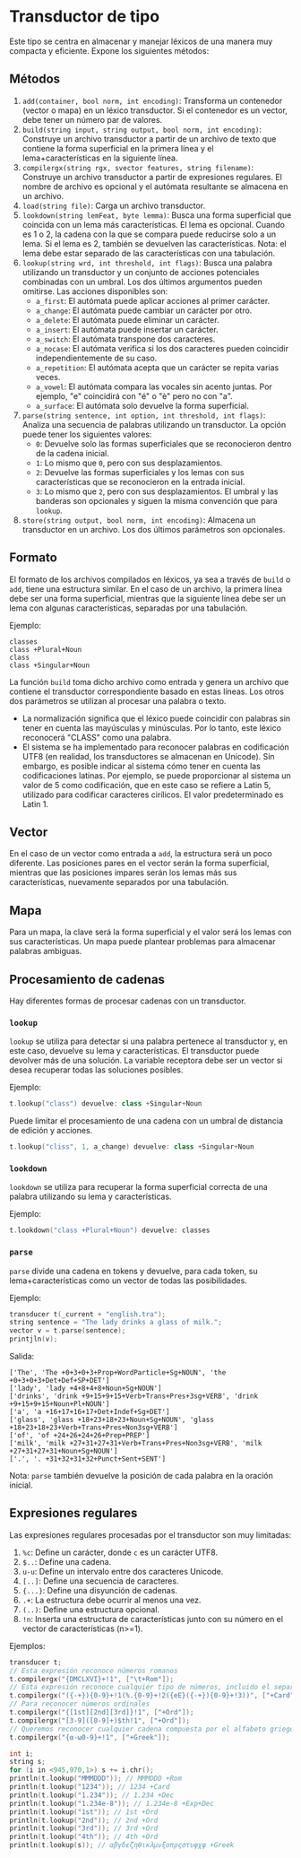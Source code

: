 # Transductor de tipo

Este tipo se centra en almacenar y manejar léxicos de una manera muy compacta y eficiente. Expone los siguientes métodos:

## Métodos

1. `add(container, bool norm, int encoding)`: Transforma un contenedor (vector o mapa) en un léxico transductor. Si el contenedor es un vector, debe tener un número par de valores.
2. `build(string input, string output, bool norm, int encoding)`: Construye un archivo transductor a partir de un archivo de texto que contiene la forma superficial en la primera línea y el lema+características en la siguiente línea.
3. `compilergx(string rgx, svector features, string filename)`: Construye un archivo transductor a partir de expresiones regulares. El nombre de archivo es opcional y el autómata resultante se almacena en un archivo.
4. `load(string file)`: Carga un archivo transductor.
5. `lookdown(string lemFeat, byte lemma)`: Busca una forma superficial que coincida con un lema más características. El lema es opcional. Cuando es 1 o 2, la cadena con la que se compara puede reducirse solo a un lema. Si el lema es 2, también se devuelven las características. Nota: el lema debe estar separado de las características con una tabulación.
6. `lookup(string wrd, int threshold, int flags)`: Busca una palabra utilizando un transductor y un conjunto de acciones potenciales combinadas con un umbral. Los dos últimos argumentos pueden omitirse. Las acciones disponibles son:
   - `a_first`: El autómata puede aplicar acciones al primer carácter.
   - `a_change`: El autómata puede cambiar un carácter por otro.
   - `a_delete`: El autómata puede eliminar un carácter.
   - `a_insert`: El autómata puede insertar un carácter.
   - `a_switch`: El autómata transpone dos caracteres.
   - `a_nocase`: El autómata verifica si los dos caracteres pueden coincidir independientemente de su caso.
   - `a_repetition`: El autómata acepta que un carácter se repita varias veces.
   - `a_vowel`: El autómata compara las vocales sin acento juntas. Por ejemplo, "e" coincidirá con "é" o "è" pero no con "a".
   - `a_surface`: El autómata solo devuelve la forma superficial.
7. `parse(string sentence, int option, int threshold, int flags)`: Analiza una secuencia de palabras utilizando un transductor. La opción puede tener los siguientes valores:
   - `0`: Devuelve solo las formas superficiales que se reconocieron dentro de la cadena inicial.
   - `1`: Lo mismo que `0`, pero con sus desplazamientos.
   - `2`: Devuelve las formas superficiales y los lemas con sus características que se reconocieron en la entrada inicial.
   - `3`: Lo mismo que `2`, pero con sus desplazamientos. El umbral y las banderas son opcionales y siguen la misma convención que para `lookup`.
8. `store(string output, bool norm, int encoding)`: Almacena un transductor en un archivo. Los dos últimos parámetros son opcionales.

## Formato

El formato de los archivos compilados en léxicos, ya sea a través de `build` o `add`, tiene una estructura similar. En el caso de un archivo, la primera línea debe ser una forma superficial, mientras que la siguiente línea debe ser un lema con algunas características, separadas por una tabulación.

Ejemplo:
```
classes
class +Plural+Noun
class
class +Singular+Noun
```

La función `build` toma dicho archivo como entrada y genera un archivo que contiene el transductor correspondiente basado en estas líneas. Los otros dos parámetros se utilizan al procesar una palabra o texto.

- La normalización significa que el léxico puede coincidir con palabras sin tener en cuenta las mayúsculas y minúsculas. Por lo tanto, este léxico reconocerá "CLASS" como una palabra.
- El sistema se ha implementado para reconocer palabras en codificación UTF8 (en realidad, los transductores se almacenan en Unicode). Sin embargo, es posible indicar al sistema cómo tener en cuenta las codificaciones latinas. Por ejemplo, se puede proporcionar al sistema un valor de 5 como codificación, que en este caso se refiere a Latin 5, utilizado para codificar caracteres cirílicos. El valor predeterminado es Latin 1.

## Vector

En el caso de un vector como entrada a `add`, la estructura será un poco diferente. Las posiciones pares en el vector serán la forma superficial, mientras que las posiciones impares serán los lemas más sus características, nuevamente separados por una tabulación.

## Mapa

Para un mapa, la clave será la forma superficial y el valor será los lemas con sus características. Un mapa puede plantear problemas para almacenar palabras ambiguas.

## Procesamiento de cadenas

Hay diferentes formas de procesar cadenas con un transductor.

### `lookup`

`lookup` se utiliza para detectar si una palabra pertenece al transductor y, en este caso, devuelve su lema y características. El transductor puede devolver más de una solución. La variable receptora debe ser un vector si desea recuperar todas las soluciones posibles.

Ejemplo:
```cpp
t.lookup("class") devuelve: class +Singular+Noun
```

Puede limitar el procesamiento de una cadena con un umbral de distancia de edición y acciones.

```cpp
t.lookup("cliss", 1, a_change) devuelve: class +Singular+Noun
```

### `lookdown`

`lookdown` se utiliza para recuperar la forma superficial correcta de una palabra utilizando su lema y características.

Ejemplo:
```cpp
t.lookdown("class +Plural+Noun") devuelve: classes
```

### `parse`

`parse` divide una cadena en tokens y devuelve, para cada token, su lema+características como un vector de todas las posibilidades.

Ejemplo:
```cpp
transducer t(_current + "english.tra");
string sentence = "The lady drinks a glass of milk.";
vector v = t.parse(sentence);
printjln(v);
```

Salida:
```
['The', 'The +0+3+0+3+Prop+WordParticle+Sg+NOUN', 'the +0+3+0+3+Det+Def+SP+DET']
['lady', 'lady +4+8+4+8+Noun+Sg+NOUN']
['drinks', 'drink +9+15+9+15+Verb+Trans+Pres+3sg+VERB', 'drink +9+15+9+15+Noun+Pl+NOUN']
['a', 'a +16+17+16+17+Det+Indef+Sg+DET']
['glass', 'glass +18+23+18+23+Noun+Sg+NOUN', 'glass +18+23+18+23+Verb+Trans+Pres+Non3sg+VERB']
['of', 'of +24+26+24+26+Prep+PREP']
['milk', 'milk +27+31+27+31+Verb+Trans+Pres+Non3sg+VERB', 'milk +27+31+27+31+Noun+Sg+NOUN']
['.', '. +31+32+31+32+Punct+Sent+SENT']
```

Nota: `parse` también devuelve la posición de cada palabra en la oración inicial.

## Expresiones regulares

Las expresiones regulares procesadas por el transductor son muy limitadas:

1. `%c`: Define un carácter, donde `c` es un carácter UTF8.
2. `$..`: Define una cadena.
3. `u-u`: Define un intervalo entre dos caracteres Unicode.
4. `[..]`: Define una secuencia de caracteres.
5. `{...}`: Define una disyunción de cadenas.
6. `.+`: La estructura debe ocurrir al menos una vez.
7. `(..)`: Define una estructura opcional.
8. `!n`: Inserta una estructura de características junto con su número en el vector de características (n>=1).

Ejemplos:
```cpp
transducer t;
// Esta expresión reconoce números romanos
t.compilergx("{DMCLXVI}+!1", ["\t+Rom"]);
// Esta expresión reconoce cualquier tipo de números, incluido el separador decimal y las expresiones exponenciales.
t.compilergx("({-+}){0-9}+!1(%.{0-9}+!2({eE}({-+}){0-9}+!3))", ["+Card", "+Dec", "+Exp+Dec"]);
// Para reconocer números ordinales
t.compilergx("{[1st][2nd][3rd]}!1", ["+Ord"]);
t.compilergx("[3-9]([0-9]+)$th!1", ["+Ord"]);
// Queremos reconocer cualquier cadena compuesta por el alfabeto griego
t.compilergx("{α-ω0-9}+!1", ["+Greek"]);

int i;
string s;
for (i in <945,970,1>) s += i.chr();
println(t.lookup("MMMDDD")); // MMMDDD +Rom
println(t.lookup("1234")); // 1234 +Card
println(t.lookup("1.234")); // 1.234 +Dec
println(t.lookup("1.234e-8")); // 1.234e-8 +Exp+Dec
println(t.lookup("1st")); // 1st +Ord
println(t.lookup("2nd")); // 2nd +Ord
println(t.lookup("3rd")); // 3rd +Ord
println(t.lookup("4th")); // 4th +Ord
println(t.lookup(s)); // αβγδεζηθικλμνξοπρςστυφχψ +Greek
```